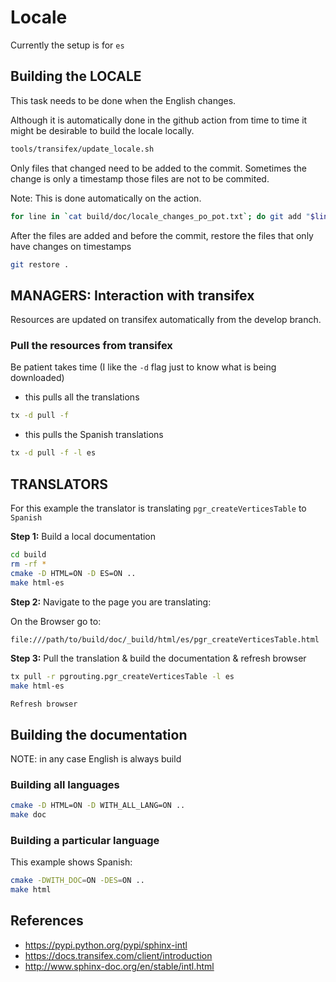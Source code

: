# Locale

Currently the setup is for  `es`

## Building the LOCALE

This task needs to be done when the English changes.

Although it is automatically done in the github action from time to time it
might be desirable to build the locale locally.

```bash
tools/transifex/update_locale.sh
```

Only files that changed need to be added to the commit. Sometimes the change is
only a timestamp those files are not to be commited.

Note: This is done automatically on the action.

```bash
for line in `cat build/doc/locale_changes_po_pot.txt`; do git add "$line"; done
```

After the files are added and before the commit, restore the files that only
have changes on timestamps

```bash
git restore .
```

## MANAGERS: Interaction with transifex

Resources are updated on transifex automatically from the develop branch.

### Pull the resources from transifex

Be patient takes time (I like the `-d` flag just to know what is being
downloaded)

* this pulls all the translations

```bash
tx -d pull -f
```

* this pulls the Spanish translations

```bash
tx -d pull -f -l es
```

## TRANSLATORS

For this example the translator is translating `pgr_createVerticesTable` to
`Spanish`

**Step 1:** Build a local documentation

```bash
cd build
rm -rf *
cmake -D HTML=ON -D ES=ON ..
make html-es
```

**Step 2:** Navigate to the page you are translating:

On the Browser go to:
```bash
file:///path/to/build/doc/_build/html/es/pgr_createVerticesTable.html
```

**Step 3:** Pull the translation & build the documentation & refresh browser

```bash
tx pull -r pgrouting.pgr_createVerticesTable -l es
make html-es
```

`Refresh browser`

## Building the documentation

NOTE: in any case English is always build

### Building all languages

```bash
cmake -D HTML=ON -D WITH_ALL_LANG=ON ..
make doc
```

### Building a particular language

This example shows Spanish:

```bash
cmake -DWITH_DOC=ON -DES=ON ..
make html
```

## References

* https://pypi.python.org/pypi/sphinx-intl
* https://docs.transifex.com/client/introduction
* http://www.sphinx-doc.org/en/stable/intl.html
